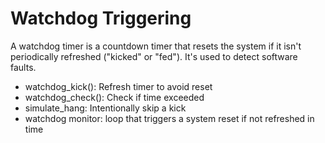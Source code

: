 # Watchdog Triggering

A watchdog timer is a countdown timer that resets the system if it isn't periodically refreshed ("kicked" or "fed"). It's used to detect software faults.

- watchdog_kick(): Refresh timer to avoid reset
- watchdog_check(): Check if time exceeded
- simulate_hang: Intentionally skip a kick
- watchdog monitor: loop that triggers a system reset if not refreshed in time